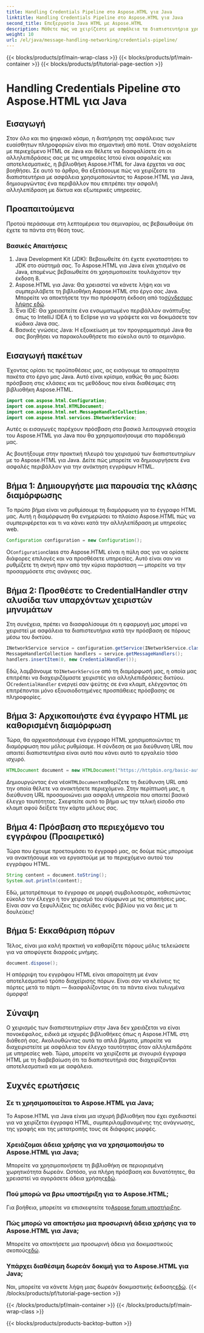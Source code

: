 ```yaml
---
title: Handling Credentials Pipeline στο Aspose.HTML για Java
linktitle: Handling Credentials Pipeline στο Aspose.HTML για Java
second_title: Επεξεργασία Java HTML με Aspose.HTML
description: Μάθετε πώς να χειρίζεστε με ασφάλεια τα διαπιστευτήρια χρησιμοποιώντας το Aspose.HTML για Java σε αυτόν τον οδηγό βήμα προς βήμα. Εξερευνήστε βασικές συμβουλές και βέλτιστες πρακτικές.
weight: 10
url: /el/java/message-handling-networking/credentials-pipeline/
---
```


{{< blocks/products/pf/main-wrap-class >}}
{{< blocks/products/pf/main-container >}}
{{< blocks/products/pf/tutorial-page-section >}}

# Handling Credentials Pipeline στο Aspose.HTML για Java

## Εισαγωγή
Στον όλο και πιο ψηφιακό κόσμο, η διατήρηση της ασφάλειας των ευαίσθητων πληροφοριών είναι πιο σημαντική από ποτέ. Όταν ασχολείστε με περιεχόμενο HTML σε Java και θέλετε να διασφαλίσετε ότι οι αλληλεπιδράσεις σας με τις υπηρεσίες Ιστού είναι ασφαλείς και αποτελεσματικές, η βιβλιοθήκη Aspose.HTML for Java έρχεται να σας βοηθήσει. Σε αυτό το άρθρο, θα εξετάσουμε πώς να χειρίζεστε τα διαπιστευτήρια με ασφάλεια χρησιμοποιώντας το Aspose.HTML για Java, δημιουργώντας ένα περιβάλλον που επιτρέπει την ασφαλή αλληλεπίδραση με δίκτυα και εξωτερικές υπηρεσίες.
## Προαπαιτούμενα
Προτού περάσουμε στη λεπτομέρεια του σεμιναρίου, ας βεβαιωθούμε ότι έχετε τα πάντα στη θέση τους. 
### Βασικές Απαιτήσεις
1. Java Development Kit (JDK): Βεβαιωθείτε ότι έχετε εγκαταστήσει το JDK στο σύστημά σας. Το Aspose.HTML για Java είναι χτισμένο σε Java, επομένως βεβαιωθείτε ότι χρησιμοποιείτε τουλάχιστον την έκδοση 8.
2.  Aspose.HTML για Java: Θα χρειαστεί να κάνετε λήψη και να συμπεριλάβετε τη βιβλιοθήκη Aspose.HTML στο έργο σας Java. Μπορείτε να αποκτήσετε την πιο πρόσφατη έκδοση από το[σύνδεσμος λήψης εδώ](https://releases.aspose.com/html/java/).
3. Ένα IDE: Θα χρειαστείτε ένα ενσωματωμένο περιβάλλον ανάπτυξης όπως το IntelliJ IDEA ή το Eclipse για να γράψετε και να δοκιμάσετε τον κώδικα Java σας.
4. Βασικές γνώσεις Java: Η εξοικείωση με τον προγραμματισμό Java θα σας βοηθήσει να παρακολουθήσετε πιο εύκολα αυτό το σεμινάριο.
## Εισαγωγή πακέτων
Έχοντας ορίσει τις προϋποθέσεις μας, ας εισάγουμε τα απαραίτητα πακέτα στο έργο μας Java. Αυτό είναι κρίσιμο, καθώς θα μας δώσει πρόσβαση στις κλάσεις και τις μεθόδους που είναι διαθέσιμες στη βιβλιοθήκη Aspose.HTML.
```java
import com.aspose.html.Configuration;
import com.aspose.html.HTMLDocument;
import com.aspose.html.net.MessageHandlerCollection;
import com.aspose.html.services.INetworkService;
```
Αυτές οι εισαγωγές παρέχουν πρόσβαση στα βασικά λειτουργικά στοιχεία του Aspose.HTML για Java που θα χρησιμοποιήσουμε στο παράδειγμά μας.

Ας βουτήξουμε στην πρακτική πλευρά του χειρισμού των διαπιστευτηρίων με το Aspose.HTML για Java. Δείτε πώς μπορείτε να δημιουργήσετε ένα ασφαλές περιβάλλον για την ανάκτηση εγγράφων HTML.
## Βήμα 1: Δημιουργήστε μια παρουσία της κλάσης διαμόρφωσης
Το πρώτο βήμα είναι να ρυθμίσουμε τη διαμόρφωση για το έγγραφο HTML μας. Αυτή η διαμόρφωση θα ενημερώσει το πλαίσιο Aspose.HTML πώς να συμπεριφέρεται και τι να κάνει κατά την αλληλεπίδραση με υπηρεσίες web.
```java
Configuration configuration = new Configuration();
```
 Ο`Configuration`class στο Aspose.HTML είναι η πύλη σας για να ορίσετε διάφορες επιλογές και να προσθέσετε υπηρεσίες. Αυτό είναι σαν να ρυθμίζετε τη σκηνή πριν από την κύρια παράσταση — μπορείτε να την προσαρμόσετε στις ανάγκες σας.
## Βήμα 2: Προσθέστε το CredentialHandler στην αλυσίδα των υπαρχόντων χειριστών μηνυμάτων
Στη συνέχεια, πρέπει να διασφαλίσουμε ότι η εφαρμογή μας μπορεί να χειριστεί με ασφάλεια τα διαπιστευτήρια κατά την πρόσβαση σε πόρους μέσω του δικτύου.
```java
INetworkService service = configuration.getService(INetworkService.class);
MessageHandlerCollection handlers = service.getMessageHandlers();
handlers.insertItem(0, new CredentialHandler());
```
 Εδώ, λαμβάνουμε το`INetworkService` από τη διαμόρφωσή μας, η οποία μας επιτρέπει να διαχειριζόμαστε χειριστές για αλληλεπιδράσεις δικτύου. Ο`CredentialHandler` ενεργεί σαν ψεύτης σε ένα κλαμπ, ελέγχοντας ότι επιτρέπονται μόνο εξουσιοδοτημένες προσπάθειες πρόσβασης σε πληροφορίες.
## Βήμα 3: Αρχικοποιήστε ένα έγγραφο HTML με καθορισμένη διαμόρφωση
Τώρα, θα αρχικοποιήσουμε ένα έγγραφο HTML χρησιμοποιώντας τη διαμόρφωση που μόλις ρυθμίσαμε. Η σύνδεση σε μια διεύθυνση URL που απαιτεί διαπιστευτήρια είναι αυτό που κάνει αυτό το εργαλείο τόσο ισχυρό.
```java
HTMLDocument document = new HTMLDocument("https://httpbin.org/basic-auth/username/securelystoredpassword", configuration);
```
 Δημιουργώντας ένα νέο`HTMLDocument`καθορίζετε τη διεύθυνση URL από την οποία θέλετε να ανακτήσετε περιεχόμενο. Στην περίπτωσή μας, η διεύθυνση URL προσομοιώνει μια ασφαλή υπηρεσία που απαιτεί βασικό έλεγχο ταυτότητας. Σκεφτείτε αυτό το βήμα ως την τελική είσοδο στο κλαμπ αφού δείξετε την κάρτα μέλους σας.
## Βήμα 4: Πρόσβαση στο περιεχόμενο του εγγράφου (Προαιρετικό)
Τώρα που έχουμε προετοιμάσει το έγγραφό μας, ας δούμε πώς μπορούμε να ανακτήσουμε και να εργαστούμε με το περιεχόμενο αυτού του εγγράφου HTML.
```java
String content = document.toString();
System.out.println(content);
```
Εδώ, μετατρέπουμε το έγγραφο σε μορφή συμβολοσειράς, καθιστώντας εύκολο τον έλεγχο ή τον χειρισμό του σύμφωνα με τις απαιτήσεις μας. Είναι σαν να ξεφυλλίζεις τις σελίδες ενός βιβλίου για να δεις με τι δουλεύεις!
## Βήμα 5: Εκκαθάριση πόρων
Τέλος, είναι μια καλή πρακτική να καθαρίζετε πόρους μόλις τελειώσετε για να αποφύγετε διαρροές μνήμης.
```java
document.dispose();
```
Η απόρριψη του εγγράφου HTML είναι απαραίτητη με έναν αποτελεσματικό τρόπο διαχείρισης πόρων. Είναι σαν να κλείνεις τις πόρτες μετά το πάρτι — διασφαλίζοντας ότι τα πάντα είναι τυλιγμένα όμορφα!
## Σύναψη
Ο χειρισμός των διαπιστευτηρίων στην Java δεν χρειάζεται να είναι πονοκέφαλος, ειδικά με ισχυρές βιβλιοθήκες όπως η Aspose.HTML στη διάθεσή σας. Ακολουθώντας αυτά τα απλά βήματα, μπορείτε να διαχειριστείτε με ασφάλεια τον έλεγχο ταυτότητας όταν αλληλεπιδράτε με υπηρεσίες web. Τώρα, μπορείτε να χειρίζεστε με σιγουριά έγγραφα HTML με τη διαβεβαίωση ότι τα διαπιστευτήριά σας διαχειρίζονται αποτελεσματικά και με ασφάλεια.

## Συχνές ερωτήσεις
### Σε τι χρησιμοποιείται το Aspose.HTML για Java;
Το Aspose.HTML για Java είναι μια ισχυρή βιβλιοθήκη που έχει σχεδιαστεί για να χειρίζεται έγγραφα HTML, συμπεριλαμβανομένης της ανάγνωσης, της γραφής και της μετατροπής τους σε διάφορες μορφές.
### Χρειάζομαι άδεια χρήσης για να χρησιμοποιήσω το Aspose.HTML για Java;
 Μπορείτε να χρησιμοποιήσετε τη βιβλιοθήκη σε περιορισμένη χωρητικότητα δωρεάν. Ωστόσο, για πλήρη πρόσβαση και δυνατότητες, θα χρειαστεί να αγοράσετε άδεια χρήσης[εδώ](https://purchase.aspose.com/buy).
### Πού μπορώ να βρω υποστήριξη για το Aspose.HTML;
 Για βοήθεια, μπορείτε να επισκεφτείτε το[Aspose forum υποστήριξης](https://forum.aspose.com/c/html/29).
### Πώς μπορώ να αποκτήσω μια προσωρινή άδεια χρήσης για το Aspose.HTML για Java;
 Μπορείτε να αποκτήσετε μια προσωρινή άδεια για δοκιμαστικούς σκοπούς[εδώ](https://purchase.aspose.com/temporary-license/).
### Υπάρχει διαθέσιμη δωρεάν δοκιμή για το Aspose.HTML για Java;
 Ναι, μπορείτε να κάνετε λήψη μιας δωρεάν δοκιμαστικής έκδοσης[εδώ](https://releases.aspose.com/).
{{< /blocks/products/pf/tutorial-page-section >}}

{{< /blocks/products/pf/main-container >}}
{{< /blocks/products/pf/main-wrap-class >}}

{{< blocks/products/products-backtop-button >}}
